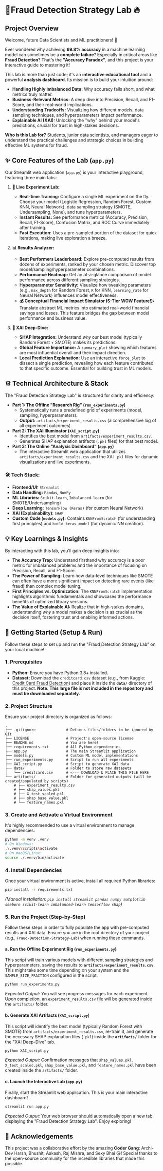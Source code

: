 # 🤖Fraud Detection Strategy Lab 🔥

## Project Overview

Welcome, future Data Scientists and ML practitioners! 👋

Ever wondered why achieving **99.8% accuracy** in a machine learning model can sometimes be a **complete failure**? Especially in critical areas like **Fraud Detection**? That's the **"Accuracy Paradox"**, and this project is your interactive guide to mastering it!

This lab is more than just code; it's an **interactive educational tool** and a powerful **analysis dashboard**. Its mission is to build your intuition around:

*   **Handling Highly Imbalanced Data:** Why accuracy falls short, and what metrics truly matter.
*   **Business-Relevant Metrics:** A deep dive into Precision, Recall, and F1-Score, and their real-world implications.
*   **Understanding Tradeoffs:** Visualizing how different models, data sampling techniques, and hyperparameters impact performance.
*   **Explainable AI (XAI):** Unlocking the "why" behind your model's predictions, crucial for trust in high-stakes decisions.

**Who is this Lab for?** Students, junior data scientists, and managers eager to understand the practical challenges and strategic choices in building effective ML systems for fraud.

## ✨ Core Features of the Lab (`app.py`)

Our Streamlit web application (`app.py`) is your interactive playground, featuring three main tabs:

1.  **🔬 Live Experiment Lab:**
    *   **Real-time Training:** Configure a single ML experiment on the fly. Choose your model (Logistic Regression, Random Forest, Custom KNN, Neural Network), data sampling strategy (SMOTE, Undersampling, None), and tune hyperparameters.
    *   **Instant Results:** See performance metrics (Accuracy, Precision, Recall, F1-Score), Confusion Matrix, and ROC Curve immediately after training.
    *   **Fast Execution:** Uses a pre-sampled portion of the dataset for quick iterations, making live exploration a breeze.

2.  **📊 Results Analyzer:**
    *   **Best Performers Leaderboard:** Explore pre-computed results from dozens of experiments, ranked by your chosen metric. Discover top model/sampling/hyperparameter combinations.
    *   **Performance Heatmap:** Get an at-a-glance comparison of model performance across different sampling strategies.
    *   **Hyperparameter Sensitivity:** Visualize how tweaking parameters (e.g., `max_depth` for Random Forest, `K` for KNN, `learning_rate` for Neural Network) influences model effectiveness.
    *   **💰 Conceptual Financial Impact Simulator (S-Tier WOW Feature!):** Translate abstract ML metrics into estimated real-world financial savings and losses. This feature bridges the gap between model performance and business value.

3.  **🧠 XAI Deep-Dive:**
    *   **SHAP Integration:** Understand *why* our best model (typically Random Forest + SMOTE) makes its predictions.
    *   **Global Feature Importance:** A `summary_plot` showing which features are most influential overall and their impact direction.
    *   **Local Prediction Explanation:** Use an interactive `force_plot` to dissect a single prediction, revealing how each feature contributed to that specific outcome. Essential for building trust in ML models.

## ⚙️ Technical Architecture & Stack

The "Fraud Detection Strategy Lab" is structured for clarity and efficiency:

*   **Part 1: The Offline "Research Rig" (`run_experiments.py`)**
    *   Systematically runs a predefined grid of experiments (model, sampling, hyperparameters).
    *   **Output:** `artifacts/experiment_results.csv` (a comprehensive log of all experiment outcomes).
*   **Part 2: The XAI Illuminator (`XAI_script.py`)**
    *   Identifies the best model from `artifacts/experiment_results.csv`.
    *   Generates SHAP explanation artifacts (`.pkl` files) for that best model.
*   **Part 3: The Online "Analysis Dashboard" (`app.py`)**
    *   The interactive Streamlit web application that utilizes `artifacts/experiment_results.csv` and the XAI `.pkl` files for dynamic visualizations and live experiments.

### 🛠️ Tech Stack:

*   **Frontend/UI:** `Streamlit`
*   **Data Handling:** `Pandas`, `NumPy`
*   **ML Libraries:** `Scikit-learn`, `Imbalanced-learn` (for SMOTE/Undersampling)
*   **Deep Learning:** `TensorFlow (Keras)` (for custom Neural Network)
*   **XAI (Explainability):** `SHAP`
*   **Custom Code (`models.py`):** Contains `KNNFromScratch` (for understanding first principles) and `build_keras_model` (for dynamic NN creation).

## 💡 Key Learnings & Insights

By interacting with this lab, you'll gain deep insights into:

*   **The Accuracy Trap:** Understand firsthand why accuracy is a poor metric for imbalanced problems and the importance of focusing on Precision, Recall, and F1-Score.
*   **The Power of Sampling:** Learn how data-level techniques like SMOTE can often have a more significant impact on detecting rare events (like fraud) than complex model tuning.
*   **First Principles vs. Optimization:** The `KNNFromScratch` implementation highlights algorithmic fundamentals and showcases the performance benefits of optimized library versions.
*   **The Value of Explainable AI:** Realize that in high-stakes domains, understanding *why* a model makes a decision is as crucial as the decision itself, fostering trust and enabling informed actions.

## 🚀 Getting Started (Setup & Run)

Follow these steps to set up and run the "Fraud Detection Strategy Lab" on your local machine!

### 1. Prerequisites

*   **Python:** Ensure you have Python 3.8+ installed.
*   **Dataset:** Download the `creditcard.csv` dataset (e.g., from Kaggle: [Credit Card Fraud Detection](https://www.kaggle.com/datasets/mlg-ulb/creditcardfraud)) and place it inside the **`data/`** directory of this project. **Note: This large file is not included in the repository and must be downloaded separately.**

### 2. Project Structure

Ensure your project directory is organized as follows:

```
.
├── .gitignore              # Defines files/folders to be ignored by Git
├── LICENSE                 # Project's open-source license
├── README.md               # You are here!
├── requirements.txt        # All Python dependencies
├── app.py                  # The main Streamlit application
├── models.py               # Custom ML model implementations
├── run_experiments.py      # Script to run all experiments
├── XAI_script.py           # Script to generate XAI data
├── data/                   # Folder to store raw datasets
│   └── creditcard.csv      # <--- DOWNLOAD & PLACE THIS FILE HERE
└── artifacts/              # Folder for generated outputs (will be created/populated by scripts)
    # ├── experiment_results.csv
    # ├── shap_values.pkl
    # ├── X_test_scaled.pkl
    # ├── shap_base_value.pkl
    # └── feature_names.pkl
```

### 3. Create and Activate a Virtual Environment

It's highly recommended to use a virtual environment to manage dependencies:

```bash
python -m venv .venv
# On Windows:
.\.venv\Scripts\activate
# On macOS/Linux:
source ./.venv/bin/activate
```

### 4. Install Dependencies

Once your virtual environment is active, install all required Python libraries:

```bash
pip install -r requirements.txt
```
*(Manual installation: `pip install streamlit pandas numpy matplotlib seaborn scikit-learn imbalanced-learn tensorflow shap`)*

### 5. Run the Project (Step-by-Step)

Follow these steps in order to fully populate the app with pre-computed results and XAI data. Ensure you are in the root directory of your project (e.g., `Fraud-Detection-Strategy-Lab`) when running these commands.

#### a. Run the Offline Experiment Rig (`run_experiments.py`)

This script will train various models with different sampling strategies and hyperparameters, saving the results to **`artifacts/experiment_results.csv`**. This might take some time depending on your system and the `SAMPLE_SIZE_FRACTION` configured in the script.

```bash
python run_experiments.py
```
*Expected Output:* You will see progress messages for each experiment. Upon completion, an `experiment_results.csv` file will be generated inside the `artifacts/` folder.

#### b. Generate XAI Artifacts (`XAI_script.py`)

This script will identify the best model (typically Random Forest with SMOTE) from `artifacts/experiment_results.csv`, re-train it, and generate the necessary SHAP explanation files (`.pkl`) inside the **`artifacts/`** folder for the "XAI Deep-Dive" tab.

```bash
python XAI_script.py
```
*Expected Output:* Confirmation messages that `shap_values.pkl`, `X_test_scaled.pkl`, `shap_base_value.pkl`, and `feature_names.pkl` have been created inside the `artifacts/` folder.

#### c. Launch the Interactive Lab (`app.py`)

Finally, start the Streamlit web application. This is your main interactive dashboard!

```bash
streamlit run app.py
```
*Expected Output:* Your web browser should automatically open a new tab displaying the "Fraud Detection Strategy Lab". Enjoy exploring!

## 🙏 Acknowledgements

This project was a collaborative effort by the amazing **Coder Gang**: Archi-Dev Harsh, Bhushit, Aakash, Raj Mishra, and Sexy Bhai 😘! Special thanks to the open-source community for the incredible libraries that made this possible.